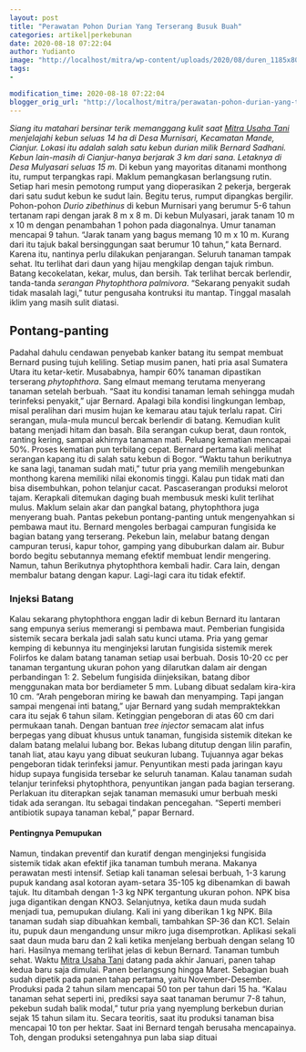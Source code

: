 ```yaml
---
layout: post
title: "Perawatan Pohon Durian Yang Terserang Busuk Buah"
categories: artikel|perkebunan
date: 2020-08-18 07:22:04
author: Yudianto
image: "http://localhost/mitra/wp-content/uploads/2020/08/duren_1185x800.jpg"
tags:
- 

modification_time: 2020-08-18 07:22:04
blogger_orig_url: "http://localhost/mitra/perawatan-pohon-durian-yang-terserang.html"
---
```


<em>Siang itu matahari bersinar terik memanggang kulit saat <a href="http://127.0.0.1/mitra"><a href="http://127.0.0.1/mitra"><a href="http://127.0.0.1/mitra">Mitra Usaha Tani</a></a></a> menjelajahi kebun seluas 14 ha di Desa Murnisari, Kecamatan Mande, Cianjur. Lokasi itu adalah salah satu kebun durian milik Bernard Sadhani. Kebun lain-masih di Cianjur-hanya berjarak 3 km dari sana. Letaknya di Desa Mulyasari seluas 15 m.</em>
Di kebun yang mayoritas ditanami monthong itu, rumput terpangkas rapi. Maklum pemangkasan berlangsung rutin. Setiap hari mesin pemotong rumput yang dioperasikan 2 pekerja, bergerak dari satu sudut kebun ke sudut lain. Begitu terus, rumput dipangkas bergilir.
Pohon-pohon <em>Durio zibethinus</em> di kebun Murnisari yang berumur 5-6 tahun tertanam rapi dengan jarak 8 m x 8 m. Di kebun Mulyasari, jarak tanam 10 m x 10 m dengan penambahan 1 pohon pada diagonalnya. Umur tanaman mencapai 9 tahun. “Jarak tanam yang bagus memang 10 m x 10 m. Kurang dari itu tajuk bakal bersinggungan saat berumur 10 tahun,” kata Bernard. Karena itu, nantinya perlu dilakukan penjarangan.
Seluruh tanaman tampak sehat. Itu terlihat dari daun yang hijau mengkilap dengan tajuk rimbun. Batang kecokelatan, kekar, mulus, dan bersih. Tak terlihat bercak berlendir, tanda-tanda <em>serangan Phytophthora palmivora</em>. “Sekarang penyakit sudah tidak masalah lagi,” tutur pengusaha kontruksi itu mantap. Tinggal masalah iklim yang masih sulit diatasi.
<h2>Pontang-panting</h2>
Padahal dahulu cendawan penyebab kanker batang itu sempat membuat Bernard pusing tujuh keliling. Setiap musim panen, hati pria asal Sumatera Utara itu ketar-ketir. Musababnya, hampir 60% tanaman dipastikan terserang <em>phytophthora</em>. Sang elmaut memang terutama menyerang tanaman setelah berbuah. “Saat itu kondisi tanaman lemah sehingga mudah terinfeksi penyakit,” ujar Bernard. Apalagi bila kondisi lingkungan lembap, misal peralihan dari musim hujan ke kemarau atau tajuk terlalu rapat.
Ciri serangan, mula-mula muncul bercak berlendir di batang. Kemudian kulit batang menjadi hitam dan basah. Bila serangan cukup berat, daun rontok, ranting kering, sampai akhirnya tanaman mati. Peluang kematian mencapai 50%. Proses kematian pun terbilang cepat. Bernard pertama kali melihat serangan kapang itu di salah satu kebun di Bogor. “Waktu tahun berikutnya ke sana lagi, tanaman sudah mati,” tutur pria yang memilih mengebunkan monthong karena memiliki nilai ekonomis tinggi.
Kalau pun tidak mati dan bisa disembuhkan, pohon telanjur cacat. Pascaserangan produksi melorot tajam. Kerapkali ditemukan daging buah membusuk meski kulit terlihat mulus. Maklum selain akar dan pangkal batang, phytophthora juga menyerang buah.
Pantas pekebun pontang-panting untuk mengenyahkan si pembawa maut itu. Bernard mengoles berbagai campuran fungisida ke bagian batang yang terserang. Pekebun lain, melabur batang dengan campuran terusi, kapur tohor, gamping yang dibuburkan dalam air. Bubur bordo begitu sebutannya memang efektif membuat lendir mengering. Namun, tahun Berikutnya phytophthora kembali hadir. Cara lain, dengan membalur batang dengan kapur. Lagi-lagi cara itu tidak efektif.
<h3>Injeksi Batang</h3>
Kalau sekarang phytophthora enggan ladir di kebun Bernard itu lantaran sang empunya serius memerangi si pembawa maut. Pemberian fungisida sistemik secara berkala jadi salah satu kunci utama. Pria yang gemar kemping di kebunnya itu menginjeksi larutan fungisida sistemik merek Folirfos ke dalam batang tanaman setiap usai berbuah. Dosis 10-20 cc per tanaman tergantung ukuran pohon yang dilarutkan dalam air dengan perbandingan 1: 2.
Sebelum fungisida diinjeksikan, batang dibor menggunakan mata bor berdiameter 5 mm. Lubang dibuat sedalam kira-kira 10 cm. “Arah pengeboran miring ke bawah dan menyamping. Tapi jangan sampai mengenai inti batang,” ujar Bernard yang sudah mempraktekkan cara itu sejak 6 tahun silam. Ketinggian pengeboran di atas 60 cm dari permukaan tanah.
Dengan bantuan <em>tree injector</em>  semacam alat infus berpegas yang dibuat khusus untuk tanaman, fungisida sistemik ditekan ke dalam batang melalui lubang bor. Bekas lubang ditutup dengan lilin parafin, tanah liat, atau kayu yang dibuat seukuran lubang. Tujuannya agar bekas pengeboran tidak terinfeksi jamur. Penyuntikan mesti pada jaringan kayu hidup supaya fungisida tersebar ke seluruh tanaman. Kalau tanaman sudah telanjur terinfeksi phytophthora, penyuntikan jangan pada bagian terserang.
Perlakuan itu diterapkan sejak tanaman memasuki umur berbuah meski tidak ada serangan. Itu sebagai tindakan pencegahan. “Seperti memberi antibiotik supaya tanaman kebal,” papar Bernard.
<h4>Pentingnya Pemupukan</h4>
Namun, tindakan preventif dan kuratif dengan menginjeksi fungisida sistemik tidak akan efektif jika tanaman tumbuh merana. Makanya perawatan mesti intensif. Setiap kali tanaman selesai berbuah, 1-3 karung pupuk kandang asal kotoran ayam-setara 35-105 kg dibenamkan di bawah tajuk. Itu ditambah dengan 1-3 kg NPK tergantung ukuran pohon. NPK bisa juga digantikan dengan KNO3.
Selanjutnya, ketika daun muda sudah menjadi tua, pemupukan diulang. Kali ini yang diberikan 1 kg NPK. Bila tanaman sudah siap dibuahkan kembali, tambahkan SP-36 dan KC1. Selain itu, pupuk daun mengandung unsur mikro juga disemprotkan. Aplikasi sekali saat daun muda baru dan 2 kali ketika menjelang berbuah dengan selang 10 hari.
Hasilnya memang terlihat jelas di kebun Bernard. Tanaman tumbuh sehat. Waktu <a href="http://127.0.0.1/mitra"><a href="http://127.0.0.1/mitra">Mitra Usaha Tani</a></a> datang pada akhir Januari, panen tahap kedua baru saja dimulai. Panen berlangsung hingga Maret. Sebagian buah sudah dipetik pada panen tahap pertama, yaitu November-Desember. Produksi pada 2 tahun silam mencapai 50 ton per tahun dari 15 ha.
“Kalau tanaman sehat seperti ini, prediksi saya saat tanaman berumur 7-8 tahun, pekebun sudah balik modal,” tutur pria yang nyemplung berkebun durian sejak 15 tahun silam itu. Secara teoritis, saat itu produksi tanaman bisa mencapai 10 ton per hektar. Saat ini Bernard tengah berusaha mencapainya. Toh, dengan produksi setengahnya pun laba siap dituai
